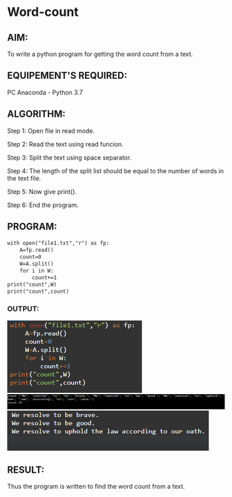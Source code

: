# Word-count
## AIM:
To write a python program for getting the word count from a text.
## EQUIPEMENT'S REQUIRED: 
PC
Anaconda - Python 3.7
## ALGORITHM: 
Step 1:
Open flie in read mode.

Step 2:
Read the text using read funcion.

Step 3:
Split the text using space separator.

Step 4:
The length of the split list should be equal to the number of words in the text file.

Step 5:
Now give print().

Step 6:
End the program.

## PROGRAM:
```
with open("file1.txt","r") as fp:
    A=fp.read()
    count=0
    W=A.split()
    for i in W:
        count+=1 
print("count",W)        
print("count",count)        

```

### OUTPUT:
![code](code.png)
![wordcount](wordcount.PNG)
![length](length.PNG)
## RESULT:
Thus the program is written to find the word count from a text.
